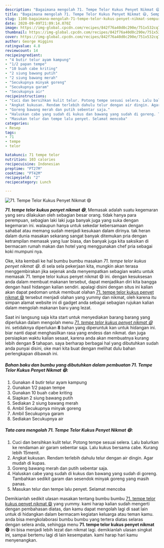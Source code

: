 ```yaml
---
description: "Bagaimana mengolah 71. Tempe Telor Kukus Penyet Nikmat 😄, Sempurna"
title: "Bagaimana mengolah 71. Tempe Telor Kukus Penyet Nikmat 😄, Sempurna"
slug: 1108-bagaimana-mengolah-71-tempe-telor-kukus-penyet-nikmat-sempurna
date: 2020-09-09T21:09:14.070Z
image: https://img-global.cpcdn.com/recipes/842f76a40d0c290e/751x532cq70/71-tempe-telor-kukus-penyet-nikmat-😄-foto-resep-utama.jpg
thumbnail: https://img-global.cpcdn.com/recipes/842f76a40d0c290e/751x532cq70/71-tempe-telor-kukus-penyet-nikmat-😄-foto-resep-utama.jpg
cover: https://img-global.cpcdn.com/recipes/842f76a40d0c290e/751x532cq70/71-tempe-telor-kukus-penyet-nikmat-😄-foto-resep-utama.jpg
author: George Higgins
ratingvalue: 4.8
reviewcount: 14
recipeingredient:
- "4 butir telur ayam kampung"
- "1/2 papan tempe"
- "10 buah cabe kriting"
- "2 siung bawang putih"
- "2 siung bawang merah"
- "Secukupnya minyak goreng"
- "Secukupnya garam"
- "Secukupnya air"
recipeinstructions:
- "Cuci dan bersihkan kulit telur. Potong tempe sesuai selera. Lalu balurkan ke rendaman air garam sebentar saja. Lalu kukus bersama cabe. Kurang lebih 15menit."
- "Angkat kukusan. Rendam terlebih dahulu telur dengan air dingin. Agar mudah di kupas."
- "Goreng bawang merah dan putih sebentar saja."
- "Haluskan cabe yang sudah di kukus dan bawang yang sudah di goreng. Tambahkan sedikit garam dan sesendok minyak goreng yang masih panas."
- "Masukan telur dan tempe lalu penyet. Selamat mencoba"
categories:
- Resep
tags:
- 71
- tempe
- telor

katakunci: 71 tempe telor 
nutrition: 103 calories
recipecuisine: Indonesian
preptime: "PT27M"
cooktime: "PT42M"
recipeyield: "2"
recipecategory: Lunch

---
```



![71. Tempe Telor Kukus Penyet Nikmat 😄](https://img-global.cpcdn.com/recipes/842f76a40d0c290e/751x532cq70/71-tempe-telor-kukus-penyet-nikmat-😄-foto-resep-utama.jpg)

<b><i>71. tempe telor kukus penyet nikmat 😄</i></b>, Memasak adalah suatu kegemaran yang seru dilakukan oleh sebagian besar orang. tidak hanya para perempuan, sebagian laki laki juga banyak juga yang suka dengan kegemaran ini. walaupun hanya untuk sekedar kebersamaan dengan sahabat atau memang sudah menjadi kesukaan dalam dirinya. tak heran dalam dunia masakan sekarang sangat banyak ditemukan pria dengan ketrampilan memasak yang luar biasa, dan banyak juga kita saksikan di bermacam rumah makan dan hotel yang menggunakan chef pria sebagai koki mumpuni nya.

Oke, kita kembali ke hal bumbu bumbu masakan <i>71. tempe telor kukus penyet nikmat 😄</i>. di sela sela pekerjaan kita, mungkin akan terasa menggembirakan jika sejenak anda menyempatkan sebagian waktu untuk memasak 71. tempe telor kukus penyet nikmat 😄 ini. dengan kesuksesan anda dalam membuat makanan tersebut, dapat menjadikan diri kita bangga dengan hasil hidangan kalian sendiri. apalagi disini dengan situs ini kalian akan dapat pedoman untuk membuat olahan <u>71. tempe telor kukus penyet nikmat 😄</u> tersebut menjadi olahan yang yummy dan nikmat, oleh karena itu simpan alamat website ini di gadget anda sebagai sebagian rujukan kalian dalam mengolah makanan baru yang lezat.




Saat ini langsung saja kita start untuk menyediakan barang barang yang diperlukan dalam mengolah menu <u><i>71. tempe telor kukus penyet nikmat 😄</i></u> ini. setidaknya diperlukan <b>8</b> bahan yang diperuntuk kan untuk hidangan ini. biar nanti dapat menghasilkan rasa yang endess dan nikmat. dan juga persiapkan waktu kalian sesaat, karena anda akan membuatnya kurang lebih dengan <b>5</b> tahapan. saya berharap berbagai hal yang dibutuhkan sudah anda punyai disini, oke mari kita buat dengan melihat dulu bahan perlengkapan dibawah ini.

<!--inarticleads1-->

##### Bahan baku dan bumbu yang dibutuhkan dalam pembuatan 71. Tempe Telor Kukus Penyet Nikmat 😄:

1. Gunakan 4 butir telur ayam kampung
1. Gunakan 1/2 papan tempe
1. Gunakan 10 buah cabe kriting
1. Siapkan 2 siung bawang putih
1. Sediakan 2 siung bawang merah
1. Ambil Secukupnya minyak goreng
1. Ambil Secukupnya garam
1. Sediakan Secukupnya air




<!--inarticleads2-->

##### Tata cara mengolah 71. Tempe Telor Kukus Penyet Nikmat 😄:

1. Cuci dan bersihkan kulit telur. Potong tempe sesuai selera. Lalu balurkan ke rendaman air garam sebentar saja. Lalu kukus bersama cabe. Kurang lebih 15menit.
1. Angkat kukusan. Rendam terlebih dahulu telur dengan air dingin. Agar mudah di kupas.
1. Goreng bawang merah dan putih sebentar saja.
1. Haluskan cabe yang sudah di kukus dan bawang yang sudah di goreng. Tambahkan sedikit garam dan sesendok minyak goreng yang masih panas.
1. Masukan telur dan tempe lalu penyet. Selamat mencoba




Demikianlah sedikit ulasan masakan tentang bumbu bumbu <u>71. tempe telor kukus penyet nikmat 😄</u> yang yummy. kami harap kalian sudah mengerti dengan pembahasan diatas, dan kamu dapat mengolah lagi di saat lain untuk di hidangkan dalam bermacam kegiatan keluarga atau teman kamu. anda bisa mengkolaborasi bumbu bumbu yang tertera diatas selaras dengan selera anda, sehingga menu <b>71. tempe telor kukus penyet nikmat 😄</b> ini bisa menjadi lebih lezat dan nikmat lagi. demikianlah ulasan singkat ini, sampai bertemu lagi di lain kesempatan. kami harap hari kamu menyenangkan.
